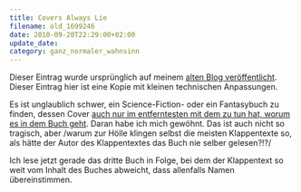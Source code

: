 ```yaml
---
title: Covers Always Lie
filename: old_1699246
date: 2010-09-20T22:29:00+02:00
update_date:
category: ganz_normaler_wahnsinn
---
```

Dieser Eintrag wurde ursprünglich auf meinem [alten Blog veröffentlicht](https://stu.blogger.de/stories/1699246/). Dieser Eintrag hier ist eine Kopie mit kleinen technischen Anpassungen.

Es ist unglaublich schwer, ein Science-Fiction- oder ein Fantasybuch zu finden, dessen Cover [auch nur im entferntesten mit dem zu tun hat, worum es in dem Buch geht](http://tvtropes.org/pmwiki/pmwiki.php/Main/CoversAlwaysLie). Daran habe ich mich gewöhnt. Das ist auch nicht so tragisch, aber /warum zur Hölle klingen selbst die meisten Klappentexte so, als hätte der Autor des Klappentextes das Buch nie selber gelesen?!?/

Ich lese jetzt gerade das dritte Buch in Folge, bei dem der Klappentext so weit vom Inhalt des Buches abweicht, dass allenfalls Namen übereinstimmen.
